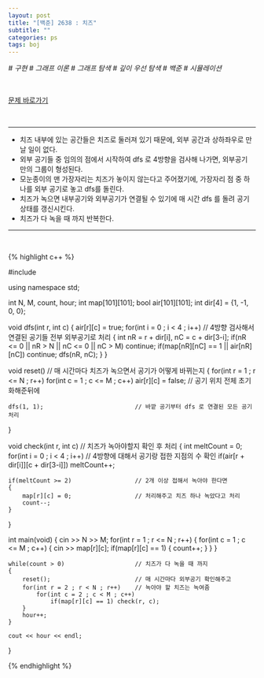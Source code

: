 ```yaml
---
layout: post
title: "[백준] 2638 : 치즈"
subtitle: ""
categories: ps
tags: boj
---
```


*# 구현 # 그래프 이론 # 그래프 탐색 # 깊이 우선 탐색 # 백준 # 시뮬레이션*

<br>

[문제 바로가기](https://www.acmicpc.net/problem/2638)

<br>

---

- 치즈 내부에 있는 공간들은 치즈로 둘러져 있기 때문에, 외부 공간과 상하좌우로 만날 일이 없다.
- 외부 공기들 중 임의의 점에서 시작하여 dfs 로 4방향을 검사해 나가면, 외부공기 만의 그룹이 형성된다.
- 모눈종이의 맨 가장자리는 치즈가 놓이지 않는다고 주어졌기에, 가장자리 점 중 하나를 외부 공기로 놓고 dfs를 돌린다.
- 치즈가 녹으면 내부공기와 외부공기가 연결될 수 있기에 매 시간 dfs 를 돌려 공기 상태를 갱신시킨다.
- 치즈가 다 녹을 때 까지 반복한다.

---
<br>

{% highlight c++ %}

#include <iostream>

using namespace std;

int N, M, count, hour;
int map[101][101];
bool air[101][101];
int dir[4] = {1, -1, 0, 0};

void dfs(int r, int c)
{
    air[r][c] = true;
    for(int i = 0 ; i < 4 ; i++)        // 4방향 검사해서 연결된 공기들 전부 외부공기로 처리
    {
        int nR = r + dir[i], nC = c + dir[3-i];
        if(nR <= 0 || nR > N || nC <= 0 || nC > M) continue;
        if(map[nR][nC] == 1 || air[nR][nC]) continue;
        dfs(nR, nC);
    }
}

void reset()                            // 매 시간마다 치즈가 녹으면서 공기가 어떻게 바뀌는지
{
    for(int r = 1 ; r <= N ; r++)
        for(int c = 1 ; c <= M ; c++)
            air[r][c] = false;          // 공기 위치 전체 초기화해준뒤에
            
    dfs(1, 1);                          // 바깥 공기부터 dfs 로 연결된 모든 공기 처리
}

void check(int r, int c)                // 치즈가 녹아야할지 확인 후 처리
{
    int meltCount = 0;
    for(int i = 0 ; i < 4 ; i++)        // 4방향에 대해서 공기랑 접한 지점의 수 확인
        if(air[r + dir[i]][c + dir[3-i]]) meltCount++;
    
    if(meltCount >= 2)                  // 2개 이상 접해서 녹아야 한다면
    {
        map[r][c] = 0;                  // 처리해주고 치즈 하나 녹았다고 처리
        count--;
    }
}

int main(void)
{
    cin >> N >> M;
    for(int r = 1 ; r <= N ; r++)
    {
        for(int c = 1 ; c <= M ; c++)
        {
            cin >> map[r][c];
            if(map[r][c] == 1)
            {
                count++;
            }
        }
    }

    while(count > 0)                    // 치즈가 다 녹을 때 까지
    {
        reset();                        // 매 시간마다 외부공기 확인해주고
        for(int r = 2 ; r < N ; r++)    // 녹아야 할 치즈는 녹여줌
            for(int c = 2 ; c < M ; c++)
                if(map[r][c] == 1) check(r, c);
        }
        hour++;
    }

    cout << hour << endl;
}

{% endhighlight %}

